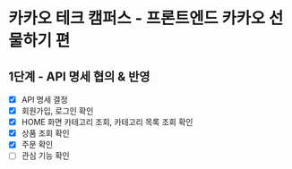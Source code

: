# 카카오 테크 캠퍼스 - 프론트엔드 카카오 선물하기 편

## 1단계 - API 명세 협의 & 반영

- [x] API 명세 결정
- [x] 회원가입, 로그인 확인
- [x] HOME 화면 카테고리 조회, 카테고리 목록 조회 확인
- [x] 상품 조회 확인
- [x] 주문 확인
- [ ] 관심 기능 확인
